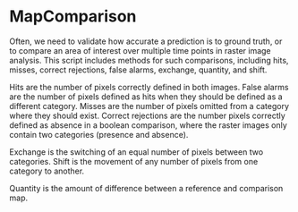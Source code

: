 # MapComparison
Often, we need to validate how accurate a prediction is to ground truth, or to compare an area of interest over multiple time points in raster image analysis. This script includes methods for such comparisons, including hits, misses, correct rejections, false alarms, exchange, quantity, and shift.

Hits are the number of pixels correctly defined in both images. False alarms are the number of pixels defined as hits when they should be defined as a different category. Misses are the number of pixels omitted from a category where they should exist. Correct rejections are the number pixels correctly defined as absence in a boolean comparison, where the raster images only contain two categories (presence and absence).

Exchange is the switching of an equal number of pixels between two categories. Shift is the movement of any number of pixels from one category to another.

Quantity is the amount of difference between a reference and comparison map.